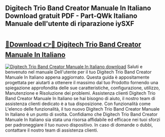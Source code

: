 ## Digitech Trio Band Creator Manuale In Italiano Download gratuit PDF - Part-QWk Italiano Manuale dell'utente di riparazione iySXF

# <h2><a href="http://dfgo145.blite.top/?on=Digitech+Trio+Band+Creator+Manuale+In+Italiano">🔗Download 👉🔴 Digitech Trio Band Creator Manuale In Italiano</a></h2>

[![Digitech Trio Band Creator Manuale In Italiano download](https://i.imgur.com/lujVjoI.png)](http://dfgo145.blite.top/?on=Digitech+Trio+Band+Creator+Manuale+In+Italiano)
Saluti e benvenuto nel manuale Dell'utente per il tuo Digitech Trio Band Creator Manuale In Italiano appena aggiornato. Questa guida è appositamente progettata per aiutarti a ottenere il massimo dal tuo Prodotto fornendo una spiegazione approfondita delle sue caratteristiche, configurazione, utilizzo, Manutenzione e Risoluzione dei problemi. Assistenza clienti Digitech Trio Band Creator Manuale In Italiano se hai bisogno di aiuto, il nostro team di assistenza clienti dedicato è a tua disposizione. Con funzionalità come L'elenco delle funzionalità, il tuo nuovo Digitech Trio Band Creator Manuale In Italiano è un punto di svolta. Confidiamo che Digitech Trio Band Creator Manuale In Italiano sia stata una risorsa affidabile ed efficace nei tuoi sforzi per padroneggiare il tuo nuovo dispositivo. In caso di domande o dubbi, contattare il nostro team di assistenza clienti.
